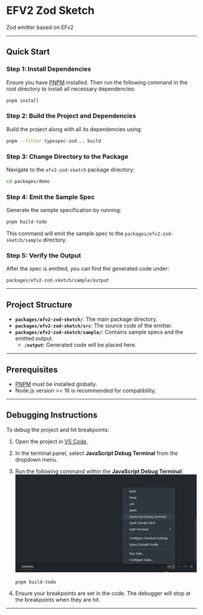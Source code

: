 # EFV2 Zod Sketch

Zod emitter based on EFv2

---

## Quick Start

### Step 1: Install Dependencies

Ensure you have [PNPM](https://pnpm.io/) installed. Then run the following command in the root directory to install all necessary dependencies:

```bash
pnpm install
```

### Step 2: Build the Project and Dependencies

Build the project along with all its dependencies using:

```bash
pnpm --filter typespec-zod... build
```

### Step 3: Change Directory to the Package

Navigate to the `efv2-zod-sketch` package directory:

```bash
cd packages/demo
```

### Step 4: Emit the Sample Spec

Generate the sample specification by running:

```bash
pnpm build-todo
```

This command will emit the sample spec to the `packages/efv2-zod-sketch/sample` directory.

### Step 5: Verify the Output

After the spec is emitted, you can find the generated code under:

```
packages/efv2-zod-sketch/sample/output
```

---

## Project Structure

- **`packages/efv2-zod-sketch/`**: The main package directory.
- **`packages/efv2-zod-sketch/src`**: The source code of the emitter.
- **`packages/efv2-zod-sketch/sample/`**: Contains sample specs and the emitted output.
  - **`/output`**: Generated code will be placed here.

---

## Prerequisites

- [PNPM](https://pnpm.io/) must be installed globally.
- Node.js version >= 16 is recommended for compatibility.

---

## Debugging Instructions

To debug the project and hit breakpoints:

1. Open the project in [VS Code](https://code.visualstudio.com/).
2. In the terminal panel, select **JavaScript Debug Terminal** from the dropdown menu.
3. Run the following command within the **JavaScript Debug Terminal**:
   ![alt text](assets/image.png)

   ```bash
   pnpm build-todo
   ```

4. Ensure your breakpoints are set in the code. The debugger will stop at the breakpoints when they are hit.

---
